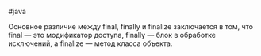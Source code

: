 #java 

Основное различие между final, finally и finalize заключается в том, что final — это модификатор доступа, finally — блок в обработке исключений, а finalize — метод класса объекта.